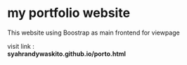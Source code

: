 # my portfolio website 

<p>
  This website using Boostrap as main frontend for viewpage
</p>

<p>
  visit link : <br>
  <strong>syahrandywaskito.github.io/porto.html</strong>
</p>
